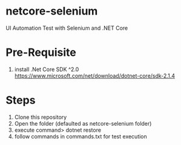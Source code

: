 # netcore-selenium
UI Automation Test with Selenium and .NET Core

# Pre-Requisite
1. install .Net Core SDK ^2.0
https://www.microsoft.com/net/download/dotnet-core/sdk-2.1.4

# Steps
1. Clone this repository
2. Open the folder (defaulted as netcore-selenium folder)
3. execute command> dotnet restore
4. follow commands in commands.txt for test execution
